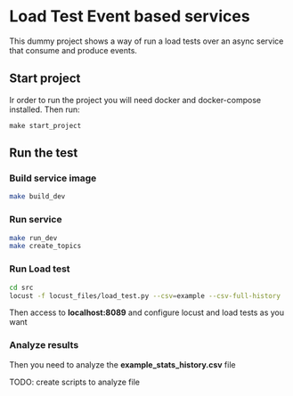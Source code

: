 # Load Test Event based services

This dummy project shows a way of run a load tests over an async service that consume and produce events.

## Start project
Ir order to run the project you will need docker and docker-compose installed.
Then run:

```
make start_project
```

## Run the test

### Build service image
```bash
make build_dev
```

### Run service
```bash
make run_dev
make create_topics
```

### Run Load test
```bash
cd src
locust -f locust_files/load_test.py --csv=example --csv-full-history
```
Then access to **localhost:8089** and configure locust and load tests as you want

### Analyze results
Then you need to analyze the **example_stats_history.csv** file

TODO: create scripts to analyze file

